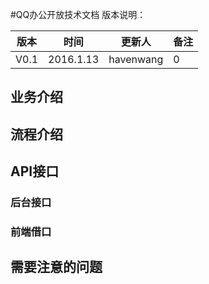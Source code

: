#QQ办公开放技术文档
版本说明：

版本|时间|更新人|备注
---|----|---|------
V0.1|2016.1.13|havenwang|0

## 业务介绍
## 流程介绍
## API接口

### 后台接口

### 前端借口
	
## 需要注意的问题
